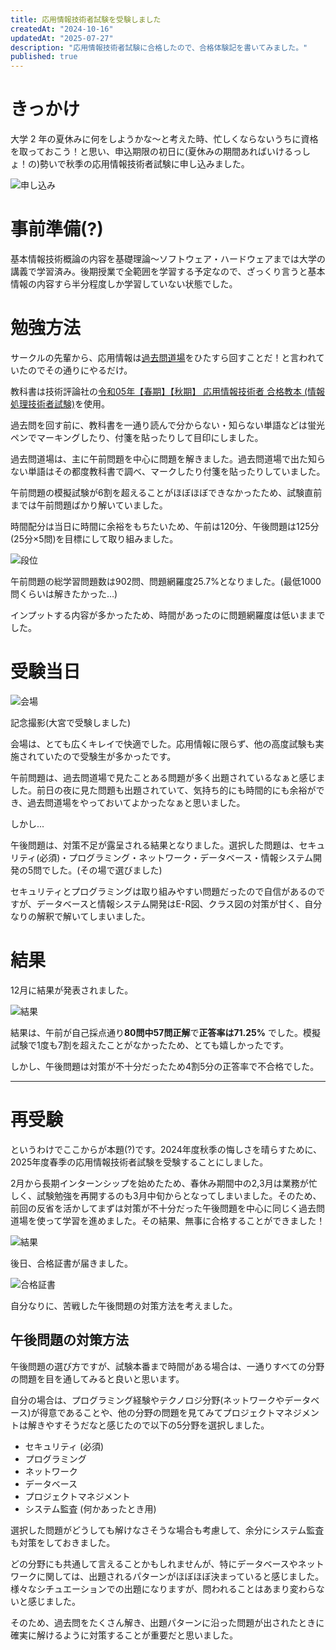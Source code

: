 ```yaml
---
title: 応用情報技術者試験を受験しました
createdAt: "2024-10-16"
updatedAt: "2025-07-27"
description: "応用情報技術者試験に合格したので、合格体験記を書いてみました。"
published: true
---
```


# きっかけ

大学 2 年の夏休みに何をしようかな～と考えた時、忙しくならないうちに資格を取っておこう！と思い、申込期限の初日に(夏休みの期間あればいけるっしょ！の)勢いで秋季の応用情報技術者試験に申し込みました。

![申し込み](/images/ap-siken/ap.png)

# 事前準備(?)

基本情報技術概論の内容を基礎理論～ソフトウェア・ハードウェアまでは大学の講義で学習済み。後期授業で全範囲を学習する予定なので、ざっくり言うと基本情報の内容すら半分程度しか学習していない状態でした。

# 勉強方法

サークルの先輩から、応用情報は[過去問道場](https://www.ap-siken.com/)をひたすら回すことだ！と言われていたのでその通りにやるだけ。

教科書は技術評論社の[令和05年【春期】【秋期】 応用情報技術者 合格教本 (情報処理技術者試験)](https://amzn.asia/d/72VDGuF)を使用。

過去問を回す前に、教科書を一通り読んで分からない・知らない単語などは蛍光ペンでマーキングしたり、付箋を貼ったりして目印にしました。

過去問道場は、主に午前問題を中心に問題を解きました。過去問道場で出た知らない単語はその都度教科書で調べ、マークしたり付箋を貼ったりしていました。

午前問題の模擬試験が6割を超えることがほぼほぼできなかったため、試験直前までは午前問題ばかり解いていました。

時間配分は当日に時間に余裕をもちたいため、午前は120分、午後問題は125分(25分×5問)を目標にして取り組みました。

![段位](/images/ap-siken/image.png)

午前問題の総学習問題数は902問、問題網羅度25.7%となりました。(最低1000問くらいは解きたかった…)

インプットする内容が多かったため、時間があったのに問題網羅度は低いままでした。

# 受験当日

![会場](/images/ap-siken/IMG_3598.jpg)

記念撮影(大宮で受験しました)

会場は、とても広くキレイで快適でした。応用情報に限らず、他の高度試験も実施されていたので受験生が多かったです。

午前問題は、過去問道場で見たことある問題が多く出題されているなぁと感じました。前日の夜に見た問題も出題されていて、気持ち的にも時間的にも余裕ができ、過去問道場をやっておいてよかったなぁと思いました。

しかし...

午後問題は、対策不足が露呈される結果となりました。選択した問題は、セキュリティ(必須)・プログラミング・ネットワーク・データベース・情報システム開発の5問でした。(その場で選びました)

セキュリティとプログラミングは取り組みやすい問題だったので自信があるのですが、データベースと情報システム開発はE-R図、クラス図の対策が甘く、自分なりの解釈で解いてしまいました。

# 結果

12月に結果が発表されました。

![結果](/images/ap-siken/ap1kekka.png)

結果は、午前が自己採点通り**80問中57問正解**で**正答率は71.25%** でした。模擬試験で1度も7割を超えたことがなかったため、とても嬉しかったです。

しかし、午後問題は対策が不十分だったため4割5分の正答率で不合格でした。

---

# 再受験

というわけでここからが本題(?)です。2024年度秋季の悔しさを晴らすために、2025年度春季の応用情報技術者試験を受験することにしました。

2月から長期インターンシップを始めたため、春休み期間中の2,3月は業務が忙しく、試験勉強を再開するのも3月中旬からとなってしまいました。そのため、前回の反省を活かしてまずは対策が不十分だった午後問題を中心に同じく過去問道場を使って学習を進めました。その結果、無事に合格することができました！

![結果](/images/ap-siken/ap2kekka.png)

後日、合格証書が届きました。

![合格証書](/images/ap-siken/certificate.png)

自分なりに、苦戦した午後問題の対策方法を考えました。

## 午後問題の対策方法

午後問題の選び方ですが、試験本番まで時間がある場合は、一通りすべての分野の問題を目を通してみると良いと思います。

自分の場合は、プログラミング経験やテクノロジ分野(ネットワークやデータベース)が得意であることや、他の分野の問題を見てみてプロジェクトマネジメントは解きやすそうだなと感じたので以下の5分野を選択しました。

- セキュリティ (必須)
- プログラミング
- ネットワーク
- データベース
- プロジェクトマネジメント
- システム監査 (何かあったとき用)

選択した問題がどうしても解けなさそうな場合も考慮して、余分にシステム監査も対策をしておきました。

どの分野にも共通して言えることかもしれませんが、特にデータベースやネットワークに関しては、出題されるパターンがほぼほぼ決まっていると感じました。様々なシチュエーションでの出題になりますが、問われることはあまり変わらないと感じました。

そのため、過去問をたくさん解き、出題パターンに沿った問題が出されたときに確実に解けるように対策することが重要だと思いました。


